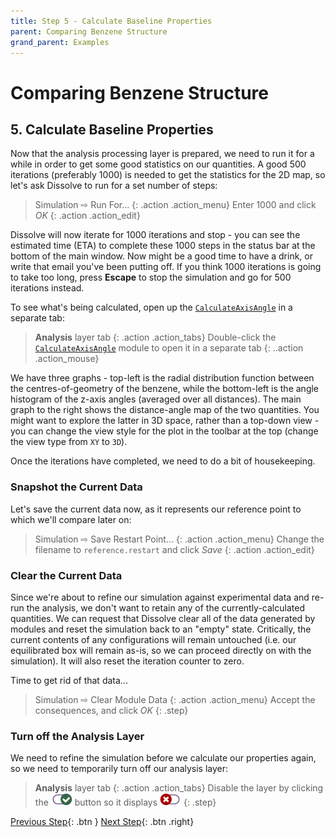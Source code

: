 ```yaml
---
title: Step 5 - Calculate Baseline Properties
parent: Comparing Benzene Structure
grand_parent: Examples
---
```

# Comparing Benzene Structure

## 5. Calculate Baseline Properties

Now that the analysis processing layer is prepared, we need to run it for a while in order to get some good statistics on our quantities. A good 500 iterations  (preferably 1000) is needed to get the statistics for the 2D map, so let's ask Dissolve to run for a set number of steps:

> Simulation &#8680; Run For...
{: .action .action_menu}
> Enter 1000 and click _OK_
{: .action .action_edit}

Dissolve will now iterate for 1000 iterations and stop - you can see the estimated time (ETA) to complete these 1000 steps in the status bar at the bottom of the main window. Now might be a good time to have a drink, or write that email you've been putting off. If you think 1000 iterations is going to take too long, press **Escape** to stop the simulation and go for 500 iterations instead.

To see what's being calculated, open up the [`CalculateAxisAngle`](../../userguide/modules/calculatedaxisangle) in a separate tab:

> **Analysis** layer tab
{: .action .action_tabs}
> Double-click the [`CalculateAxisAngle`](../../userguide/modules/calculatedaxisangle) module to open it in a separate tab
{: ..action .action_mouse}

We have three graphs - top-left is the radial distribution function between the centres-of-geometry of the benzene, while the bottom-left is the angle histogram of the z-axis angles (averaged over all distances). The main graph to the right shows the distance-angle map of the two quantities. You might want to explore the latter in 3D space, rather than a top-down view - you can change the view style for the plot in the toolbar at the top (change the view type from `XY` to `3D`).

Once the iterations have completed, we need to do a bit of housekeeping.

### Snapshot the Current Data

Let's save the current data now, as it represents our reference point to which we'll compare later on:

> Simulation &#8680; Save Restart Point...
{: .action .action_menu}
> Change the filename to `reference.restart` and click _Save_
{: .action .action_edit}

### Clear the Current Data

Since we're about to refine our simulation against experimental data and re-run the analysis, we don't want to retain any of the currently-calculated quantities. We can request that Dissolve clear all of the data generated by modules and reset the simulation back to an "empty" state. Critically, the current contents of any configurations will remain untouched (i.e. our equilibrated box will remain as-is, so we can proceed directly on with the simulation). It will also reset the iteration counter to zero.

Time to get rid of that data...

> Simulation &#8680; Clear Module Data
{: .action .action_menu}
> Accept the consequences, and click _OK_
{: .step}

### Turn off the Analysis Layer

We need to refine the simulation before we calculate our properties again, so we need to temporarily turn off our analysis layer:

> **Analysis** layer tab
{: .action .action_tabs}
> Disable the layer by clicking the ![](../icons/slider-on.png) button so it displays ![](../icons/slider-off.png)
{: .step}

[Previous Step](step4.md){: .btn }   [Next Step](step6.md){: .btn .right}
